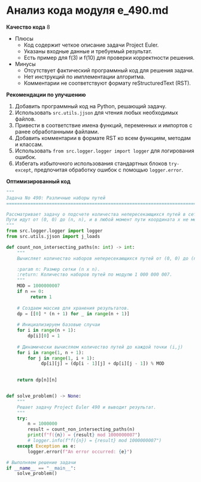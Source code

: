 # Анализ кода модуля e_490.md

**Качество кода**
8
-  Плюсы
    - Код содержит четкое описание задачи Project Euler.
    - Указаны входные данные и требуемый результат.
    - Есть пример для f(3) и f(10) для проверки корректности решения.
-  Минусы
    - Отсутствует фактический программный код для решения задачи.
    - Нет инструкций по имплементации алгоритма.
    - Комментарии не соответствуют формату reStructuredText (RST).

**Рекомендации по улучшению**
1.  Добавить программный код на Python, решающий задачу.
2.  Использовать `src.utils.jjson` для чтения любых необходимых файлов.
3.  Привести в соответствие имена функций, переменных и импортов с ранее обработанными файлами.
4.  Добавить комментарии в формате RST ко всем функциям, методам и классам.
5.  Использовать `from src.logger.logger import logger` для логирования ошибок.
6.  Избегать избыточного использования стандартных блоков `try-except`, предпочитая обработку ошибок с помощью `logger.error`.

**Оптимизированный код**
```python
"""
Задача No 490: Различные наборы путей
=========================================================================================

Рассматривает задачу о подсчете количества непересекающихся путей в сетке.
Пути идут от (0, 0) до (n, n), и в любой момент пути координата x не меньше, чем координата y.
"""
from src.logger.logger import logger
from src.utils.jjson import j_loads

def count_non_intersecting_paths(n: int) -> int:
    """
    Вычисляет количество наборов непересекающихся путей от (0, 0) до (n, n) в сетке.

    :param n: Размер сетки (n x n).
    :return: Количество наборов путей по модулю 1 000 000 007.
    """
    MOD = 1000000007
    if n == 0:
         return 1
    
    # Создаем массив для хранения результатов.
    dp = [[0] * (n + 1) for _ in range(n + 1)]
    
    # Инициализируем базовые случаи
    for i in range(n + 1):
        dp[i][0] = 1
    
    # Динамически вычисляем количество путей до каждой точки (i,j)
    for i in range(1, n + 1):
        for j in range(1, i + 1):
             dp[i][j] = (dp[i - 1][j] + dp[i][j - 1]) % MOD

    
    return dp[n][n]


def solve_problem() -> None:
    """
    Решает задачу Project Euler 490 и выводит результат.
    """
    try:
        n = 1000000
        result = count_non_intersecting_paths(n)
        print(f"f({n}) = {result} mod 1000000007")
        # logger.info(f"f({n}) = {result} mod 1000000007")
    except Exception as e:
        logger.error(f"An error occurred: {e}")

# Выполняем решение задачи
if __name__ == "__main__":
    solve_problem()
```